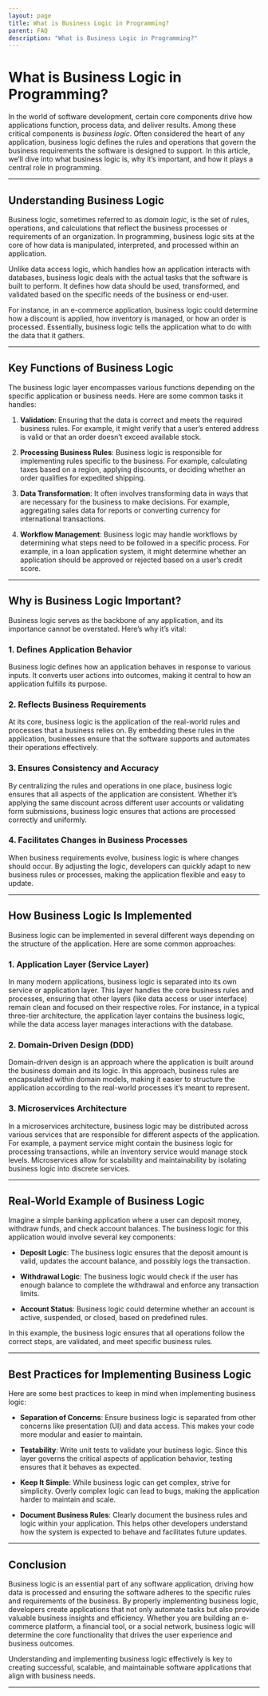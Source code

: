 ```yaml
---
layout: page
title: What is Business Logic in Programming?
parent: FAQ
description: "What is Business Logic in Programming?"
---
```


# What is Business Logic in Programming?

In the world of software development, certain core components drive how applications function, process data, and deliver results. Among these critical components is *business logic*. Often considered the heart of any application, business logic defines the rules and operations that govern the business requirements the software is designed to support. In this article, we’ll dive into what business logic is, why it’s important, and how it plays a central role in programming.

---

## **Understanding Business Logic**

Business logic, sometimes referred to as *domain logic*, is the set of rules, operations, and calculations that reflect the business processes or requirements of an organization. In programming, business logic sits at the core of how data is manipulated, interpreted, and processed within an application.

Unlike data access logic, which handles how an application interacts with databases, business logic deals with the actual tasks that the software is built to perform. It defines how data should be used, transformed, and validated based on the specific needs of the business or end-user.

For instance, in an e-commerce application, business logic could determine how a discount is applied, how inventory is managed, or how an order is processed. Essentially, business logic tells the application what to do with the data that it gathers.

---

## **Key Functions of Business Logic**

The business logic layer encompasses various functions depending on the specific application or business needs. Here are some common tasks it handles:

1. **Validation**: Ensuring that the data is correct and meets the required business rules. For example, it might verify that a user’s entered address is valid or that an order doesn’t exceed available stock.

2. **Processing Business Rules**: Business logic is responsible for implementing rules specific to the business. For example, calculating taxes based on a region, applying discounts, or deciding whether an order qualifies for expedited shipping.

3. **Data Transformation**: It often involves transforming data in ways that are necessary for the business to make decisions. For example, aggregating sales data for reports or converting currency for international transactions.

4. **Workflow Management**: Business logic may handle workflows by determining what steps need to be followed in a specific process. For example, in a loan application system, it might determine whether an application should be approved or rejected based on a user’s credit score.

---

## **Why is Business Logic Important?**

Business logic serves as the backbone of any application, and its importance cannot be overstated. Here’s why it’s vital:

### 1. **Defines Application Behavior**

Business logic defines how an application behaves in response to various inputs. It converts user actions into outcomes, making it central to how an application fulfills its purpose.

### 2. **Reflects Business Requirements**

At its core, business logic is the application of the real-world rules and processes that a business relies on. By embedding these rules in the application, businesses ensure that the software supports and automates their operations effectively.

### 3. **Ensures Consistency and Accuracy**

By centralizing the rules and operations in one place, business logic ensures that all aspects of the application are consistent. Whether it’s applying the same discount across different user accounts or validating form submissions, business logic ensures that actions are processed correctly and uniformly.

### 4. **Facilitates Changes in Business Processes**

When business requirements evolve, business logic is where changes should occur. By adjusting the logic, developers can quickly adapt to new business rules or processes, making the application flexible and easy to update.

---

## **How Business Logic Is Implemented**

Business logic can be implemented in several different ways depending on the structure of the application. Here are some common approaches:

### 1. **Application Layer (Service Layer)**

In many modern applications, business logic is separated into its own service or application layer. This layer handles the core business rules and processes, ensuring that other layers (like data access or user interface) remain clean and focused on their respective roles. For instance, in a typical three-tier architecture, the application layer contains the business logic, while the data access layer manages interactions with the database.

### 2. **Domain-Driven Design (DDD)**

Domain-driven design is an approach where the application is built around the business domain and its logic. In this approach, business rules are encapsulated within domain models, making it easier to structure the application according to the real-world processes it’s meant to represent.

### 3. **Microservices Architecture**

In a microservices architecture, business logic may be distributed across various services that are responsible for different aspects of the application. For example, a payment service might contain the business logic for processing transactions, while an inventory service would manage stock levels. Microservices allow for scalability and maintainability by isolating business logic into discrete services.

---

## **Real-World Example of Business Logic**

Imagine a simple banking application where a user can deposit money, withdraw funds, and check account balances. The business logic for this application would involve several key components:

- **Deposit Logic**: The business logic ensures that the deposit amount is valid, updates the account balance, and possibly logs the transaction.

- **Withdrawal Logic**: The business logic would check if the user has enough balance to complete the withdrawal and enforce any transaction limits.

- **Account Status**: Business logic could determine whether an account is active, suspended, or closed, based on predefined rules.

In this example, the business logic ensures that all operations follow the correct steps, are validated, and meet specific business rules.

---

## **Best Practices for Implementing Business Logic**

Here are some best practices to keep in mind when implementing business logic:

- **Separation of Concerns**: Ensure business logic is separated from other concerns like presentation (UI) and data access. This makes your code more modular and easier to maintain.

- **Testability**: Write unit tests to validate your business logic. Since this layer governs the critical aspects of application behavior, testing ensures that it behaves as expected.

- **Keep It Simple**: While business logic can get complex, strive for simplicity. Overly complex logic can lead to bugs, making the application harder to maintain and scale.

- **Document Business Rules**: Clearly document the business rules and logic within your application. This helps other developers understand how the system is expected to behave and facilitates future updates.

---

## **Conclusion**

Business logic is an essential part of any software application, driving how data is processed and ensuring the software adheres to the specific rules and requirements of the business. By properly implementing business logic, developers create applications that not only automate tasks but also provide valuable business insights and efficiency. Whether you are building an e-commerce platform, a financial tool, or a social network, business logic will determine the core functionality that drives the user experience and business outcomes.

Understanding and implementing business logic effectively is key to creating successful, scalable, and maintainable software applications that align with business needs.

---
